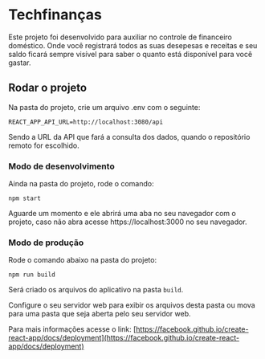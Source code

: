 # Techfinanças

Este projeto foi desenvolvido para auxiliar no controle de financeiro doméstico. Onde você registrará todos as suas desepesas e receitas e seu saldo ficará sempre visível para saber o quanto está disponível para você gastar.

## Rodar o projeto

Na pasta do projeto, crie um arquivo .env com o seguinte:
```
REACT_APP_API_URL=http://localhost:3080/api
```
Sendo a URL da API que fará a consulta dos dados, quando o repositório remoto for escolhido.

### Modo de desenvolvimento

Ainda na pasta do projeto, rode o comando:
```
npm start
```

Aguarde um momento e ele abrirá uma aba no seu navegador com o projeto, caso não abra acesse https://localhost:3000 no seu navegador.

### Modo de produção

Rode o comando abaixo na pasta do projeto:
```
npm run build

```

Será criado os arquivos do aplicativo na pasta `build`.

Configure o seu servidor web para exibir os arquivos desta pasta ou mova para uma pasta que seja aberta pelo seu servidor web.


Para mais informações acesse o link: [https://facebook.github.io/create-react-app/docs/deployment](https://facebook.github.io/create-react-app/docs/deployment)